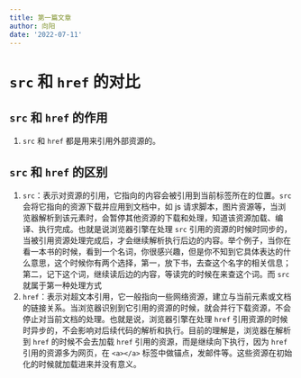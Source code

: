 ```yaml
---
title: 第一篇文章
author: 向阳
date: '2022-07-11'
---
```


# `src` 和 `href` 的对比

## `src` 和 `href` 的作用

1. `src` 和 `href` 都是用来引用外部资源的。

## `src` 和 `href` 的区别

1. `src`：表示对资源的引用，它指向的内容会被引用到当前标签所在的位置。`src` 会将它指向的资源下载并应用到文档中，如 js 请求脚本，图片资源等，当浏览器解析到该元素时，会暂停其他资源的下载和处理，知道该资源加载、编译、执行完成。也就是说浏览器引擎在处理 `src` 引用的资源的时候时同步的，当被引用资源处理完成后，才会继续解析执行后边的内容。举个例子，当你在看一本书的时候，看到一个名词，你很感兴趣，但是你不知到它具体表达的什么意思，这个时候你有两个选择，第一，放下书，去查这个名字的相关信息；第二，记下这个词，继续读后边的内容，等读完的时候在来查这个词。而 `src` 就属于第一种处理方式
2. `href`：表示对超文本引用，它一般指向一些网络资源，建立与当前元素或文档的链接关系。当浏览器识别到它引用的资源的时候，就会并行下载资源，不会停止对当前文档的处理。也就是说，浏览器引擎在处理 `href` 引用资源的时候时异步的，不会影响对后续代码的解析和执行。目前的理解是，浏览器在解析到 `href` 的时候不会去加载 `href` 引用的资源，而是继续向下执行，因为 `href` 引用的资源多为网页，在 `<a></a>` 标签中做锚点，发邮件等。这些资源在初始化的时候就加载进来并没有意义。

<LastUpdated />
